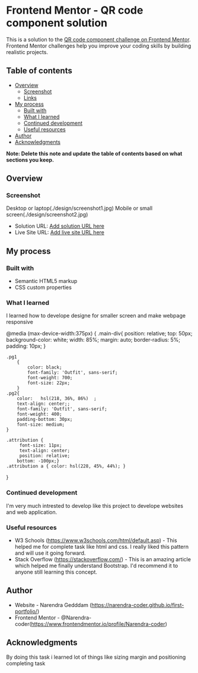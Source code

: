 # Frontend Mentor - QR code component solution

This is a solution to the [QR code component challenge on Frontend Mentor](https://www.frontendmentor.io/challenges/qr-code-component-iux_sIO_H). Frontend Mentor challenges help you improve your coding skills by building realistic projects. 

## Table of contents

- [Overview](#overview)
  - [Screenshot](#screenshot)
  - [Links](#links)
- [My process](#my-process)
  - [Built with](#built-with)
  - [What I learned](#what-i-learned)
  - [Continued development](#continued-development)
  - [Useful resources](#useful-resources)
- [Author](#author)
- [Acknowledgments](#acknowledgments)

**Note: Delete this note and update the table of contents based on what sections you keep.**

## Overview

### Screenshot

Desktop or laptop(./design/screenshot1.jpg)
Mobile or small screen(./design/screenshot2.jpg)


- Solution URL: [Add solution URL here](https://your-solution-url.com)
- Live Site URL: [Add live site URL here](https://your-live-site-url.com)

## My process

### Built with

- Semantic HTML5 markup
- CSS custom properties


### What I learned

I learned how to develope designe for smaller screen and make webpage responsive

@media  (max-device-width:375px) {
    .main-div{
        position: relative;
        top: 50px;
        background-color: white;
        width: 85%;
        margin: auto;
        border-radius: 5%;
        padding: 10px;
    }

    .pg1
        {
            color: black;
            font-family: 'Outfit', sans-serif;
            font-weight: 700;
            font-size: 22px;
        }
    .pg2{
        color:   hsl(218, 36%, 86%)  ;
        text-align: center;;
        font-family: 'Outfit', sans-serif;
        font-weight: 400;
        padding-bottom: 30px;
        font-size: medium;
    }
    
    .attribution {
         font-size: 11px; 
         text-align: center;
         position: relative;
        bottom: -100px;}
    .attribution a { color: hsl(228, 45%, 44%); }
    
    

}


### Continued development

I'm very much intrested to develop like this project to develope websites and web application. 


### Useful resources

- W3 Schools (https://www.w3schools.com/html/default.asp) - This helped me for complete task like html and css. I really liked this pattern and will use it going forward.
- Stack Overflow (https://stackoverflow.com/) - This is an amazing article which helped me finally understand Bootstrap. I'd recommend it to anyone still learning this concept.



## Author

- Website - Narendra Gedddam (https://narendra-coder.github.io/first-portfolio/)
- Frontend Mentor - @Narendra-coder(https://www.frontendmentor.io/profile/Narendra-coder)



## Acknowledgments

By doing this task i learned lot of things like sizing margin and positioning completing task 
